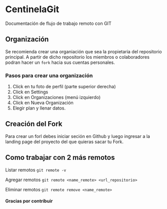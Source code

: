 # CentinelaGit
Documentación de flujo de trabajo remoto con GIT

## Organización

Se recomienda crear una organiación que sea la propietaria del repositorio principal. A partir de dicho repositorio los miembros o colaboradores podran hacer un ```fork``` hacia sus cuentas personales.

### Pasos para crear una organización
1. Click en tu foto de perfil (parte superior derecha)
2. Click en Settings
3. Click en Organizaciones (menú izquierdo)
4. Click en Nueva Organización
5. Elegir plan y llenar datos.

## Creación del Fork

Para crear un forl debes iniciar seción en Github y luego ingresar a la landing page del proyecto del que quieras sacar tu Fork.

## Como trabajar con 2 más remotos

Listar remotos
`git remote -v`

Agregar remotos
`git remote <name_remote> <url_repositorio>`

Eliminar remotos
`git remote remove <name_remote>`

#### Gracias por contribuir
